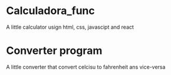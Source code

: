 # Calculadora_func
A little calculator usign html, css, javascipt and react
# Converter program
A little converter that convert celcisu to fahrenheit ans vice-versa
